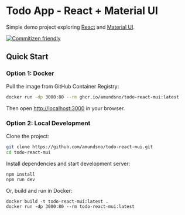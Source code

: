 # Todo App - React + Material UI
Simple demo project exploring [React](https://react.dev/) and [Material UI](https://mui.com/material-ui/).

[![Commitizen friendly](https://img.shields.io/badge/commitizen-friendly-brightgreen.svg)](http://commitizen.github.io/cz-cli/)

## Quick Start
### Option 1: Docker
Pull the image from GitHub Container Registry:
```sh
docker run -dp 3000:80 --rm ghcr.io/amundsno/todo-react-mui:latest
```
Then open [http://localhost:3000](http://localhost:3000) in your browser.

### Option 2: Local Development
Clone the project:
```sh
git clone https://github.com/amundsno/todo-react-mui.git
cd todo-react-mui
```
Install dependencies and start development server:
```sh
npm install
npm run dev
```
Or, build and run in Docker:
```
docker build -t todo-react-mui:latest .
docker run -dp 3000:80 --rm todo-react-mui:latest
```